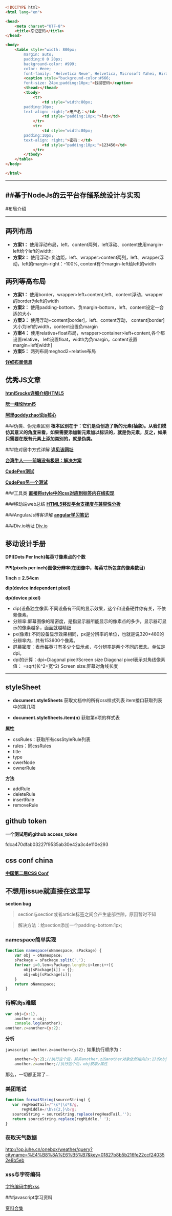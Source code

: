 ```html
<!DOCTYPE html>
<html lang="en">

<head>
    <meta charset="UTF-8">
    <title>忘记密码</title>
</head>

<body>
    <table style="width: 800px;
        margin: auto;
        padding:0 0 20px;
        background-color: #999;
        color: #eee;
        font-family: 'Helvetica Neue', Helvetica, Microsoft Yahei, Hiragino Sans GB, WenQuanYi Micro Hei, Arial, sans-serif;">
        <caption style="background-color:#666;
    	font-size: 24px;padding:10px;">找回密码</caption>
        <thead></thead>
        <tbody>
            <tr>
                <td style="width:80px;
    	padding:10px;
    	text-align: right;">用户名：</td>
                <td style="padding:10px;">lds</td>
            </tr>
            <tr>
                <td style="width:80px;
    	padding:10px;
    	text-align: right;">密码：</td>
                <td style="padding:10px;">123456</td>
            </tr>
        </tbody>
    </table>
</body>

</html>

```

-----------------------
##基于NodeJs的云平台存储系统设计与实现
-----------------------

#布局介绍
________________
## 两列布局
* **方案1：**
  使用浮动布局，left、content两列，left浮动、content使用margin-left给个left的width;
* **方案2：**
  使用浮动+负边距，left、wrapper>content两列，left、wrapper浮动，left的margin-right：-100%,
content有个margin-left给left的width

## 两列等高布局
 * **方案1：**
  使用border，wrapper>left+content,left、content浮动，wrapper的border为left的width
 * **方案2：**
  使用padding-bottom、负margin-bottom，left、content设定一合适的大小
 * **方案3：**
  使用浮动+content[border]，left、content浮动，
content[border]大小为left的width，content设置负margin
 * **方案4：**
  使用relative+float布局，wrapper>container>left+content,各个都设置relative，
left设置float，width为负margin，content设置margin=left[width]
 * **方案5：**
  两列布局meghod2+relative布局 

[**详细布局信息**](http://www.cnblogs.com/jununx/p/3336553.html)
## 优秀JS文章
[**html5rocks详细介绍HTML5**](http://slides.html5rocks.com/#landing-slide) 

[**阮一峰论html5**](http://javascript.ruanyifeng.com/#introduction)

[**阿里goddyzhao论js核心**](http://goddyzhao.tumblr.com/JavaScript-Internal)

###伪类、伪元素区别
 **根本区别在于：它们是否创造了新的元素(抽象)。从我们模仿其意义的角度来看，如果需要添加新元素加以标识的，就是伪元素，反之，如果只需要在既有元素上添加类别的，就是伪类。**
 
###绝对居中方式详解
[**详见该网址**](http://blog.csdn.net/freshlover/article/details/11579669)

[**台湾牛人——前端没有极限：解决方案**](http://wcc723.github.io/css/2015/01/16/css-magic/)

[**CodePen测试**](http://codepen.io/KatieK2/pen/AbxGr)

[**CodePen另一个测试**](http://codepen.io/thirdtiu/pen/fjnxd)

###工具类
[**直接将style中的css对应到标签内在线实现**](http://templates.mailchimp.com/resources/inline-css/)

###移动端web总结
[**HTML5移动平台支撑度与兼容性分析**](http://zhangdaiping.iteye.com/blog/1645363)

###AngularJs博客详解
[**angular学习笔记**](http://www.cnblogs.com/lcllao/tag/%E7%AC%94%E8%AE%B0/)

###Div.io地址
[Div.io](http://div.io/user/1811)

## 移动设计手册
**DPI(Dots Per Inch)每英寸像素点的个数**

**PPI(pixels per inch)图像分辨率(在图像中，每英寸所包含的像素数目)**

**1inch = 2.54cm**

**dip(device independent pixel)**

**dp(device pixel)**

+ dip(设备独立像素:不同设备有不同的显示效果，这个和设备硬件你有关，不依赖像素。
+ 分辨率:屏幕图像的精密度，是指显示器所能显示的像素点的多少，显示器可显示的像素越多，画面就越精细
+ px(像素):不同设备显示效果相同，px是分辨率的单位，也就是说320*480的分辨率内，共有153600个像素。
+ 屏幕密度：表示每英寸有多少个显示点，与分辨率是两个不同的概念。单位是dpi。
+ dpi的计算：dpi=Diagonal pixel/Screen size
	Diagonal pixel表示对角线像素值：
	=sqrt(长^2+宽^2)
	Screen size:屏幕对角线长度

-------------------------------------------------------

## styleSheet

+ **document.styleSheets**
	获取文档中的所有css样式列表
item接口获取列表中的第几项

+ **document.styleSheets.item(n)**
	获取第n项的样式表

**属性**
+ cssRules：获取所有cssStyleRule列表
+ rules：同cssRules
+ title
+ type
+ owerNode
+ ownerRule

**方法**
+ addRule
+ deleteRule
+ insertRule
+ removeRule

## github token 
**一个测试用的github access_token**

fdca470dfab03227f9535ab30e42a3c4e110e293

## css conf china
[**中国第二届CSS Conf**](http://www.w3ctech.com/topic/1463)

## 不想用issue就直接在这里写
**section bug**
> section与section或者article标签之间会产生底部空隙，原因暂时不知

> 解决方法：给section添加一个padding-bottom:1px;

### namespace简单实现
``` javascript
function namespace(oNamespace, sPackage) {
    var obj = oNamespace;
    sPackage = sPackage.split('.');
    for(var i=0,len=sPackage.length;i<len;i++){
        obj[sPackage[i]] = {};
        obj=obj[sPackage[i]];
    }
    return oNamespace;
}
```
### 待解决js难题
```javascript
var obj={x:1},
	another = obj;
	console.log(another);
another.z=another={y:2};
```
**分析**

```javascript another.z=another={y:2};```
如果执行顺序为：
``` javascript
	another={y:2};//执行这个后，其实another.z的another对象依然指向{x:1}的obj
	another.z=another;//执行这个后，obj获取z属性
```
那么，一切都正常了...

### 美团笔试
 
 ```javascript
 function formatString(sourceString) {
    var regHeadTail=/^\s*|\s*$/g,
        regMiddle=/\b\s{2,}\b/g;
    sourceString = sourceString.replace(regHeadTail,'');
    return sourceString.replace(regMiddle,' ');
}
 ```
### 获取天气数据

http://op.juhe.cn/onebox/weather/query?cityname=%E4%B8%8A%E6%B5%B7&key=01827b8b5b216fe22ccf240352e8b5eb

### xss与字符编码
[字符编码中的xss](http://drops.wooyun.org/tips/689)

###javascript学习资料

[资料合集](https://github.com/lidasong2014/javascript-path)

